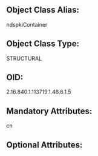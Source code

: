 ## Object Class Alias:
  ndspkiContainer

## Object Class Type:
  STRUCTURAL

## OID:
  2.16.840.1.113719.1.48.6.1.5

## Mandatory Attributes:
  cn

## Optional Attributes:
  
